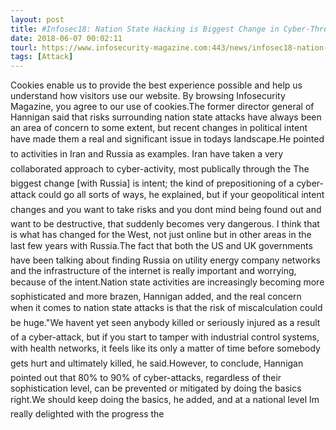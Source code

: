 ```yaml
---
layout: post
title: #Infosec18: Nation State Hacking is Biggest Change in Cyber-Threat Landscape
date: 2018-06-07 00:02:11
tourl: https://www.infosecurity-magazine.com:443/news/infosec18-nation-state-hacking/
tags: [Attack]
---
```

Cookies enable us to provide the best experience possible and help us understand how visitors use our website. By browsing Infosecurity Magazine, you agree to our use of cookies.The former director general of Hannigan said that risks surrounding nation state attacks have always been an area of concern to some extent, but recent changes in political intent have made them a real and significant issue in todays landscape.He pointed to activities in Iran and Russia as examples. Iran have taken a very collaborated approach to cyber-activity, most publically through the The biggest change [with Russia] is intent; the kind of prepositioning of a cyber-attack could go all sorts of ways, he explained, but if your geopolitical intent changes and you want to take risks and you dont mind being found out and want to be destructive, that suddenly becomes very dangerous. I think that is what has changed for the West, not just online but in other areas in the last few years with Russia.The fact that both the US and UK governments have been talking about finding Russia on utility energy company networks and the infrastructure of the internet is really important and worrying, because of the intent.Nation state activities are increasingly becoming more sophisticated and more brazen, Hannigan added, and the real concern when it comes to nation state attacks is that the risk of miscalculation could be huge."We havent yet seen anybody killed or seriously injured as a result of a cyber-attack, but if you start to tamper with industrial control systems, with health networks, it feels like its only a matter of time before somebody gets hurt and ultimately killed, he said.However, to conclude, Hannigan pointed out that 80% to 90% of cyber-attacks, regardless of their sophistication level, can be prevented or mitigated by doing the basics right.We should keep doing the basics, he added, and at a national level Im really delighted with the progress the 